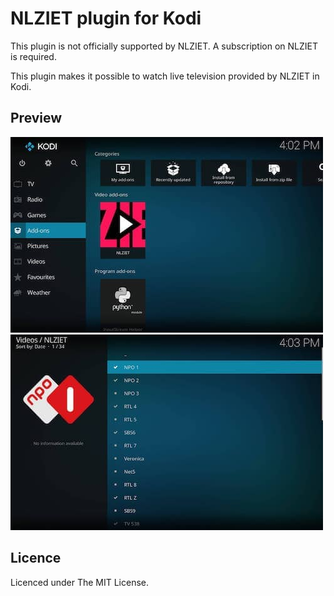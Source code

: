 # NLZIET plugin for Kodi
This plugin is not officially supported by NLZIET.
A subscription on NLZIET is required.

This plugin makes it possible to watch live television provided by NLZIET in Kodi.

## Preview
![Preview 1](preview/1.jpg)
![Preview 2](preview/2.jpg)

## Licence
Licenced under The MIT License.
